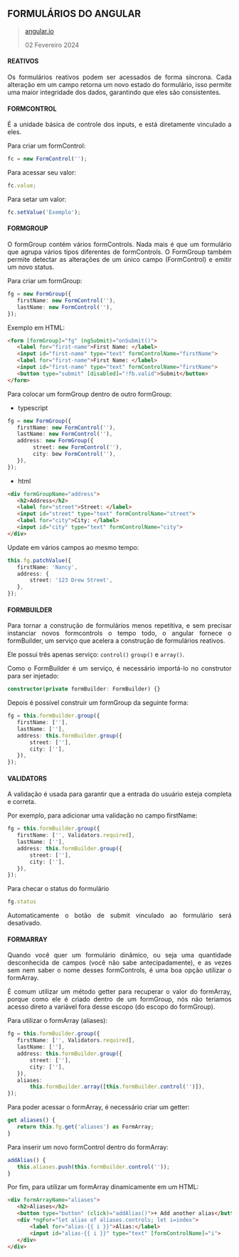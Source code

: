 <div align='justify'>

## FORMULÁRIOS DO ANGULAR

>[angular.io](https://angular.io/guide/reactive-forms)
>
>02 Fevereiro 2024

#### REATIVOS

Os formulários reativos podem ser acessados de forma síncrona. Cada alteração em um campo retorna um novo estado do formulário, isso permite uma maior integridade dos dados, garantindo que eles são consistentes.

#### FORMCONTROL

É a unidade básica de controle dos inputs, e está diretamente vinculado a eles.

Para criar um formControl:

```ts
fc = new FormControl('');
```
Para acessar seu valor:
```ts
fc.value;
```
Para setar um valor:
```ts
fc.setValue('Exemplo');
```

#### FORMGROUP
O formGroup contém vários formControls. Nada mais é que um formulário que agrupa vários tipos diferentes de formControls. O FormGroup também permite detectar as alterações de um único campo (FormControl) e emitir um novo status.

Para criar um formGroup:

```ts
fg = new FormGroup({
   firstName: new FormControl(''),
   lastName: new FormControl(''),
});
```
Exemplo em HTML:

```html
<form [formGroup]="fg" (ngSubmit)="onSubmit()">
   <label for="first-name">First Name: </label>
   <input id="first-name" type="text" formControlName="firstName">
   <label for="first-name">First Name: </label>
   <input id="first-name" type="text" formControlName="firstName">
   <button type="submit" [disabled]="!fb.valid">Submit</button>
</form>
```

Para colocar um formGroup dentro de outro formGroup:
- typescript

```ts
fg = new FormGroup({
   firstName: new FormControl(''),
   lastName: new FormControl(''),
   address: new FormGroup({
        street: new FormControl(''),
        city: bew FormControl(''),
   }),
});
```

- html
```html
<div formGroupName="address">
   <h2>Address</h2>
   <label for="street">Street: </label>
   <input id="street" type="text" formControlName="street">
   <label for="city">City: </label>
   <input id="city" type="text" formControlName="city">
</div>
```

Update em vários campos ao mesmo tempo:
```ts
this.fg.patchValue({
   firstName: 'Nancy',
   address: {
       street: '123 Drew Street',
   },
});
```
#### FORMBUILDER

Para tornar a construção de formulários menos repetitiva, e sem precisar instanciar novos formcontrols o tempo todo, o angular fornece o formBuilder, um serviço que acelera a construção de formulários reativos. 

Ele possui três apenas serviço: `control()` `group()` e `array()`.

Como o FormBuilder é um serviço, é necessário importá-lo no construtor para ser injetado:
```ts
constructor(private formBuilder: FormBuilder) {}
```

Depois é possível construir um formGroup da seguinte forma:

```ts
fg = this.formBuilder.group({
   firstName: [''],
   lastName: [''],
   address: this.formBuilder.group({
       street: [''],
       city: [''],
   }),
});
```
#### VALIDATORS

A validação é usada para garantir que a entrada do usuário esteja completa e correta.

Por exemplo, para adicionar uma validação no campo firstName:

```ts
fg = this.formBuilder.group({
   firstName: ['', Validators.required],
   lastName: [''],
   address: this.formBuilder.group({
       street: [''],
       city: [''],
   }),
});
```

Para checar o status do formulário


```ts
fg.status
```
Automaticamente o botão de submit vinculado ao formulário será desativado.

#### FORMARRAY

Quando você quer um formulário dinâmico, ou seja uma quantidade desconhecida de campos (você não sabe antecipadamente), e as vezes sem nem saber o nome desses formControls, é uma boa opção utilizar o formArray.

É comum utilizar um método getter para recuperar o valor do formArray, porque como ele é criado dentro de um formGroup, nós não teriamos acesso direto a variável fora desse escopo (do escopo do formGroup).

Para utilizar o formArray (aliases):

```ts
fg = this.formBuilder.group({
   firstName: ['', Validators.required],
   lastName: [''],
   address: this.formBuilder.group({
       street: [''],
       city: [''],
   }),
   aliases:
       this.formBuilder.array([this.formBuilder.control('')]),
});
```

Para poder acessar o formArray, é necessário criar um getter:
```ts
get aliases() {
   return this.fg.get('aliases') as FormArray;
}
```
Para inserir um novo formControl dentro do formArray:
```ts
addAlias() {
   this.aliases.push(this.formBuilder.control(''));
}
```
Por fim, para utilizar um formArray dinamicamente em um HTML:

```html
<div formArrayName="aliases">
   <h2>Aliases</h2>
   <button type="button" (click)="addAlias()">+ Add another alias</button>
   <div *ngFor="let alias of aliases.controls; let i=index">
       <label for="alias-{{ i }}">Alias:</label>
       <input id="alias-{{ i }}" type="text" [formControlName]="i">
   </div>
</div>
```

</div>